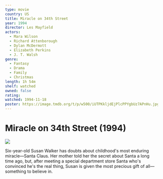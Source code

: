 ```yaml
---
type: movie
country: US
title: Miracle on 34th Street
year: 1994
director: Les Mayfield
actors:
  - Mara Wilson
  - Richard Attenborough
  - Dylan McDermott
  - Elizabeth Perkins
  - J. T. Walsh
genre:
  - Fantasy
  - Drama
  - Family
  - Christmas
length: 1h 54m
shelf: watched
owned: false
rating:
watched: 1994-11-18
poster: https://image.tmdb.org/t/p/w500/iUTPKkljdEjPlcPPYgbUz7APnHu.jpg
---
```


# Miracle on 34th Street (1994)

![](https://image.tmdb.org/t/p/w500/iUTPKkljdEjPlcPPYgbUz7APnHu.jpg)

Six-year-old Susan Walker has doubts about childhood's most enduring miracle—Santa Claus. Her mother told her the secret about Santa a long time ago, but, after meeting a special department store Santa who's convinced he's the real thing, Susan is given the most precious gift of all—something to believe in.